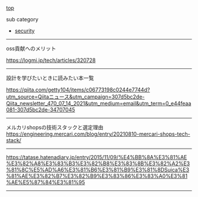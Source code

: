 [top](README.md)

sub category
- [security](security.md)

---

oss貢献へのメリット

https://logmi.jp/tech/articles/320728

---
設計を学びたいときに読みたい本一覧

https://qiita.com/getty104/items/c06773198c0244e7744d?utm_source=Qiitaニュース&utm_campaign=307d5bc2de-Qiita_newsletter_470_07_14_2021&utm_medium=email&utm_term=0_e44feaa081-307d5bc2de-34707045

---
メルカリshopsの技術スタックと選定理由
https://engineering.mercari.com/blog/entry/20210810-mercari-shops-tech-stack/

---

https://tatase.hatenadiary.jp/entry/2015/11/09/%E4%BB%8A%E3%81%AE%E3%82%A8%E3%83%B3%E3%82%B8%E3%83%8B%E3%82%A2%E3%81%8C%E5%AD%A6%E3%81%B6%E3%81%B9%E3%81%8DSuica%E3%81%AE%E3%82%B7%E3%82%B9%E3%83%86%E3%83%A0%E3%81%AE%E5%87%84%E3%81%95

---

